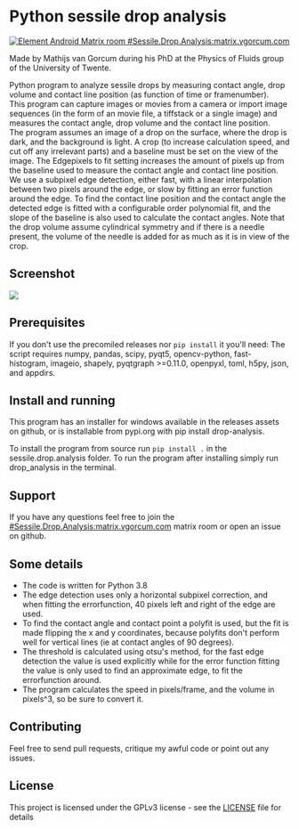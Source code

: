 # Python sessile drop analysis
[![Element Android Matrix room #Sessile.Drop.Analysis:matrix.vgorcum.com](https://img.shields.io/matrix/Sessile.Drop.Analysis:matrix.vgorcum.com.svg?label=%23Sessile.Drop.Analysis:matrix.vgorcum.com&logo=matrix&server_fqdn=matrix.org)](https://matrix.to/#/#Sessile.Drop.Analysis:matrix.vgorcum.com)

Made by Mathijs van Gorcum during his PhD at the Physics of Fluids group of the University of Twente.

Python program to analyze sessile drops by measuring contact angle, drop volume and contact line position (as function of time or framenumber).  
This program can capture images or movies from a camera or import image sequences (in the form of an movie file, a tiffstack or a single image) and measures the contact angle, drop volume and the contact line position.  
The program assumes an image of a drop on the surface, where the drop is dark, and the background is light.
A crop (to increase calculation speed, and cut off any irrelevant parts) and a baseline must be set on the view of the image. The Edgepixels to fit setting increases the amount of pixels up from the baseline used to measure the contact angle and contact line position.  
We use a subpixel edge detection, either fast, with a linear interpolation between two pixels around the edge, or slow by fitting an error function around the edge. To find the contact line position and the contact angle the detected edge is fitted with a configurable order polynomial fit, and the slope of the baseline is also used to calculate the contact angles. Note that the drop volume assume cylindrical symmetry and if there is a needle present, the volume of the needle is added for as much as it is in view of the crop.

## Screenshot

![](Screenshot.png)

## Prerequisites
If you don't use the precomiled releases nor `pip install` it you'll need:
The script requires numpy, pandas, scipy, pyqt5, opencv-python, fast-histogram, imageio, shapely, pyqtgraph >=0.11.0, openpyxl, toml, h5py, json, and appdirs.

## Install and running
This program has an installer for windows available in the releases assets on github, or is installable from pypi.org with pip install drop-analysis.

To install the program from source run `pip install .` in the sessile.drop.analysis folder. To run the program after installing simply run drop_analysis in the terminal.

## Support
If you have any questions feel free to join the [#Sessile.Drop.Analysis:matrix.vgorcum.com](https://matrix.to/#/#Sessile.Drop.Analysis:matrix.vgorcum.com) matrix room or open an issue on github.

## Some details
* The code is written for Python 3.8
* The edge detection uses only a horizontal subpixel correction, and when fitting the errorfunction, 40 pixels left and right of the edge are used.  
* To find the contact angle and contact point a polyfit is used, but the fit is made flipping the x and y coordinates, because polyfits don't perform well for vertical lines (ie at contact angles of 90 degrees).  
* The threshold is calculated using otsu's method, for the fast edge detection the value is used explicitly while for the error function fitting the value is only used to find an approximate edge, to fit the errorfunction around.  
* The program calculates the speed in pixels/frame, and the volume in pixels^3, so be sure to convert it.

## Contributing
Feel free to send pull requests, critique my awful code or point out any issues.

## License
This project is licensed under the GPLv3 license - see the [LICENSE](https://github.com/mvgorcum/Sessile.drop.analysis/blob/master/LICENSE) file for details
